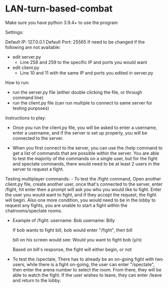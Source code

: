 # LAN-turn-based-combat

Make sure you have python 3.9.4+ to use the program

Settings:

Default IP: 127.0.0.1
Default Port: 25565
If need to be changed if the following are not available:
- edit server.py 
    - Line 258 and 259 to the specific IP and ports you would want
- edit client.py
    - Line 10 and 11 with the same IP and ports you edited in server.py

How to run:
- run the server.py file (either double clicking the file, or through command line)
- run the client.py file (can run multiple to connect to same server for testing purposes)

Instructions to play:
- Once you run the client.py file, you will be asked to enter a username,
  enter a username, and if the server is set up properly, you will be connected
  to the server. 

- When you first connect to the server, you can use the /help command
  to get a list of commands that are possible within the server. You are
  able to test the majority of the commands on a single user, but for the fight
  and spectate commands, there would need to be at least 2 users in the 
  server to request a fight.

Testing multiplayer commands:
    - To test the /fight command, 
        Open another client.py file, create another user,
        once that's connected to the server, enter /fight, hit enter
        then a prompt will ask you who you would like to fight. Enter the user you would want
        to fight, and if they accept the request, the fight will begin. Also one more condition,
        you would need to be in the lobby to request any fights, you are unable to start a fight
        within the chatrooms/spectate rooms. 

   - Example of /fight:
        username: Bob
        username: Billy

        If bob wants to fight bill, bob would enter "/fight", then bill

        bill on his screen would see:
        Would you want to fight bob (y/n)

        Based on bill's response, the fight will either begin, or not

- To test the /spectate,
    There has to already be an on-going fight with two users,
    while there is a fight on-going, the user can enter "/spectate", then enter the 
    arena number to select the room. From there, they will be able to watch the fight.
    If the user wishes to leave, they can enter /leave and return to the lobby.
